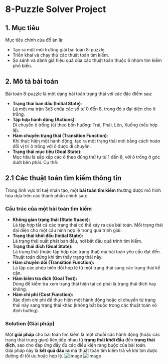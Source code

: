 # 8-Puzzle Solver Project
## 1. Mục tiêu
Mục tiêu chính của đồ án là:
- Tạo ra một môi trường giải bài toán 8-puzzle.
- Triển khai và chạy thử các thuật toán tìm kiếm.
- So sánh và đánh giá hiệu quả của các thuật toán thuộc 6 nhóm tìm kiếm phổ biến.
## 2. Mô tả bài toán
Bài toán 8-puzzle là một dạng bài toán trạng thái với các đặc điểm sau:
- **Trạng thái ban đầu (Initial State)**:  
  Là một ma trận 3x3 chứa các số từ 0 đến 8, trong đó `0` đại diện cho ô trống.
- **Tập hợp hành động (Actions)**:  
  Di chuyển ô trống (`0`) theo bốn hướng: Trái, Phải, Lên, Xuống (nếu hợp lệ).
- **Hàm chuyển trạng thái (Transition Function)**:  
  Khi thực hiện một hành động, tạo ra một trạng thái mới bằng cách hoán đổi vị trí ô trống với ô được di chuyển.
- **Trạng thái mục tiêu (Goal State)**:  
  Mục tiêu là sắp xếp các ô theo đúng thứ tự từ 1 đến 8, với ô trống ở góc dưới bên phải. Cụ thể:
## 2.1 Các thuật toán tìm kiếm thông tin
Trong lĩnh vực trí tuệ nhân tạo, một **bài toán tìm kiếm** thường được mô hình hóa dựa trên các thành phần chính sau:
### Cấu trúc của một bài toán tìm kiếm
- **Không gian trạng thái (State Space):**  
  Là tập hợp tất cả các trạng thái có thể xảy ra của bài toán. Mỗi trạng thái đại diện cho một cấu hình hợp lệ trong quá trình giải.
- **Trạng thái khởi đầu (Initial State):**  
  Là trạng thái xuất phát ban đầu, nơi bắt đầu quá trình tìm kiếm.
- **Trạng thái đích (Goal State):**  
  Là trạng thái (hoặc tập hợp các trạng thái) mà bài toán yêu cầu đạt đến. Thuật toán dừng khi tìm thấy trạng thái này.
- **Hàm chuyển đổi (Transition Function):**  
  Là tập các phép biến đổi hợp lệ từ một trạng thái sang các trạng thái kề cận.
- **Hàm kiểm tra đích (Goal Test):**  
  Dùng để kiểm tra xem trạng thái hiện tại có phải là trạng thái đích hay không.
- **Hàm chi phí (Cost Function):**  
  Xác định chi phí để thực hiện một hành động hoặc di chuyển từ trạng thái này sang trạng thái khác (không bắt buộc trong các thuật toán vô định hướng).
### Solution (Giải pháp)
Một **giải pháp** cho bài toán tìm kiếm là một chuỗi các hành động (hoặc các trạng thái trung gian) liên tiếp nhau từ **trạng thái khởi đầu** đến **trạng thái đích**, sao cho đáp ứng đầy đủ các điều kiện ràng buộc của bài toán.  
Giải pháp này là **kết quả đầu ra** mà thuật toán tìm kiếm trả về khi tìm được đường đi tối ưu hoặc hợp lệ.
![Image](https://github.com/user-attachments/assets/48f4cc9e-3d21-49b2-b2b3-aaf21153a468)
![Image](https://github.com/user-attachments/assets/25682b96-c22b-4f3c-a716-0f6996cedf89)
